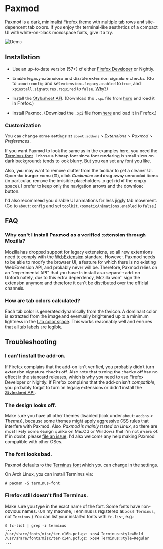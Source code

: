 
# Paxmod

Paxmod is a dark, minimalist Firefox theme wth multiple tab rows and site-dependent tab colors. If you enjoy the terminal-like aesthetics of a compact UI with white-on-black monospace fonts, give it a try.

![Demo](https://i.imgur.com/bjYnDKY.gif)

## Installation

- Use an up-to-date version (57+) of either [Firefox Developer](https://www.mozilla.org/en-US/firefox/developer/) or Nightly.

- Enable legacy extensions and disable extension signature checks. (Go to `about:config` and set `extensions.legacy.enabled` to `true`, and `xpinstall.signatures.required` to `false`. [Why?](#why-cant-i-install-paxmod-as-a-verified-extension-through-mozilla))

- Install the [Stylesheet API](https://github.com/numirias/stylesheet-api-experiment). (Download the `.xpi` file from  [here](https://github.com/numirias/stylesheet-api-experiment/releases/latest) and load it in Firefox.)

- Install Paxmod. (Download the `.xpi` file from [here](https://github.com/numirias/paxmod/releases/latest) and load it in Firefox.)

### Customization

You can change some settings at `about:addons` > *Extensions* > *Paxmod* > *Preferences*.

If you want Paxmod to look the same as in the examples here, you need the [Terminus font](http://terminus-font.sourceforge.net/). I chose a bitmap font since font rendering in small sizes on dark backgrounds tends to look blurry. But you can set any font you like.

Also, you may want to remove clutter from the toolbar to get a cleaner UI. Open the burger menu (☰), click *Customize* and drag away unneeded items (in particular, remove the invisible placeholders to get rid of the empty space). I prefer to keep only the navigation arrows and the download button.

I'd also recommend you disable UI animations for less jiggly tab movement. (Go to `about:config` and set `toolkit.cosmeticAnimations.enabled` to `false`.)

## FAQ

### Why can't I install Paxmod as a verified extension through Mozilla?

Mozilla has dropped support for legacy extensions, so all new extensions need to comply with the [WebExtension](https://developer.mozilla.org/en-US/Add-ons/WebExtensions) standard. However, Paxmod needs to be able to modify the browser UI, a feature for which there is no existing WebExtension API, and probably never will be. Therefore, Paxmod relies on an "experimental API" that you have to install as a separate add-on. Unfortunately, due to this extra dependency, Mozilla won't sign the extension anymore and therefore it can't be distributed over the official channels.

### How are tab colors calculated?

Each tab color is generated dynamically from the favicon. A dominant color is extracted from the image and eventually brightened up to a minimum lightness in the [Lab color space](https://en.wikipedia.org/wiki/Lab_color_space). This works reasonably well and ensures that all tab labels are legible.

## Troubleshooting

### I can't install the add-on.

If Firefox complains that the add-on isn't verified, you probably didn't turn extension signature checks off. Also note that turning the checks off has no effect in the standard releases, which is why you need to use Firefox Developer or Nightly. If Firefox complains that the add-on isn't *compatible*, you probably forgot to turn on legacy extensions or didn't install the [Stylesheet API](https://github.com/numirias/stylesheet-api-experiment).

### The design looks off.

Make sure you have all other themes disabled (look under `about:addons` > *Themes*), because some themes might apply aggressive CSS rules that interfere with Paxmod. Also, *Paxmod is mainly tested on Linux*, so there are most likely some design quirks on MacOS or Windows that I'm not aware of. If in doubt, please [file an issue](https://github.com/numirias/paxmod/issues/new). I'd also welcome any help making Paxmod compatible with other OSes.

### The font looks bad.

Paxmod defaults to the [Terminus font](http://terminus-font.sourceforge.net/) which you can change in the settings.

On Arch Linux, you can install Terminus via:

    # pacman -S terminus-font

### Firefox still doesn't find Terminus.

Make sure you type in the exact name of the font. Some fonts have non-obvious names. (On my machine, Terminus is registered as `xos4 Terminus`, not `Terminus`.) You can list your installed fonts with `fc-list`, e.g.:

    $ fc-list | grep -i terminus
    ...
    /usr/share/fonts/misc/ter-x16b.pcf.gz: xos4 Terminus:style=Bold
    /usr/share/fonts/misc/ter-x14n.pcf.gz: xos4 Terminus:style=Regular
    ...
